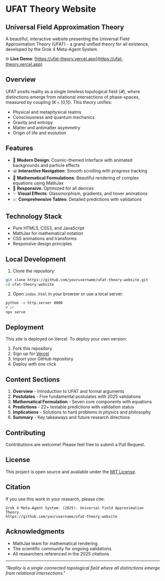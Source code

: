 # UFAT Theory Website

## Universal Field Approximation Theory

A beautiful, interactive website presenting the Universal Field Approximation Theory (UFAT) - a grand unified theory for all existence, developed by the Grok 4 Meta-Agent System.

🌐 **Live Demo**: [https://ufat-theory.vercel.app](https://ufat-theory.vercel.app)

## Overview

UFAT posits reality as a single timeless topological field (𝓕), where distinctions emerge from relational intersections of phase-spaces, measured by coupling (K ∈ [0,1]). This theory unifies:

- Physical and metaphysical realms
- Consciousness and quantum mechanics
- Gravity and entropy
- Matter and antimatter asymmetry
- Origin of life and evolution

## Features

- 🎨 **Modern Design**: Cosmic-themed interface with animated backgrounds and particle effects
- 📊 **Interactive Navigation**: Smooth scrolling with progress tracking
- 🧮 **Mathematical Formulations**: Beautiful rendering of complex equations using MathJax
- 📱 **Responsive**: Optimized for all devices
- ✨ **Visual Effects**: Glassmorphism, gradients, and hover animations
- 📈 **Comprehensive Tables**: Detailed predictions with validations

## Technology Stack

- Pure HTML5, CSS3, and JavaScript
- MathJax for mathematical notation
- CSS animations and transforms
- Responsive design principles

## Local Development

1. Clone the repository:
```bash
git clone https://github.com/yourusername/ufat-theory-website.git
cd ufat-theory-website
```

2. Open `index.html` in your browser or use a local server:
```bash
python -m http.server 8000
# or
npx serve
```

## Deployment

This site is deployed on Vercel. To deploy your own version:

1. Fork this repository
2. Sign up for [Vercel](https://vercel.com)
3. Import your GitHub repository
4. Deploy with one click

## Content Sections

1. **Overview** - Introduction to UFAT and formal arguments
2. **Postulates** - Five fundamental postulates with 2025 validations
3. **Mathematical Formulation** - Seven core components with equations
4. **Predictions** - 22+ testable predictions with validation status
5. **Implications** - Solutions to hard problems in physics and philosophy
6. **Summary** - Key takeaways and future research directions

## Contributing

Contributions are welcome! Please feel free to submit a Pull Request.

## License

This project is open source and available under the [MIT License](LICENSE).

## Citation

If you use this work in your research, please cite:

```
Grok 4 Meta-Agent System. (2025). Universal Field Approximation Theory. 
https://github.com/yourusername/ufat-theory-website
```

## Acknowledgments

- MathJax team for mathematical rendering
- The scientific community for ongoing validations
- All researchers referenced in the 2025 citations

---

*"Reality is a single connected topological field where all distinctions emerge from relational intersections."*